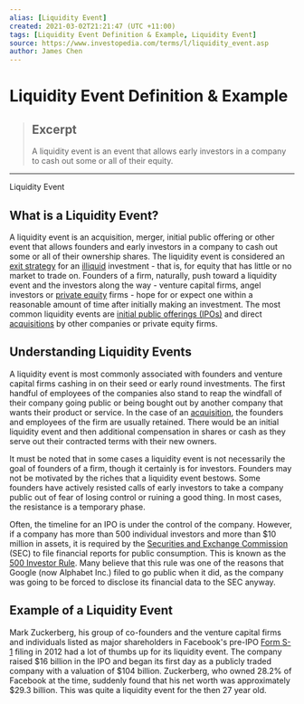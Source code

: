 ```yaml
---
alias: [Liquidity Event]
created: 2021-03-02T21:21:47 (UTC +11:00)
tags: [Liquidity Event Definition & Example, Liquidity Event]
source: https://www.investopedia.com/terms/l/liquidity_event.asp
author: James Chen
---
```


# Liquidity Event Definition & Example

> ## Excerpt
> A liquidity event is an event that allows early investors in a company to cash out some or all of their equity.

---

Liquidity Event
## What is a Liquidity Event?

A liquidity event is an acquisition, merger, initial public offering or other event that allows founders and early investors in a company to cash out some or all of their ownership shares. The liquidity event is considered an [exit strategy](https://www.investopedia.com/terms/e/exitstrategy.asp) for an [illiquid](https://www.investopedia.com/terms/i/illiquid.asp) investment - that is, for equity that has little or no market to trade on. Founders of a firm, naturally, push toward a liquidity event and the investors along the way - venture capital firms, angel investors or [private equity](https://www.investopedia.com/terms/p/privateequity.asp) firms - hope for or expect one within a reasonable amount of time after initially making an investment. The most common liquidity events are [initial public offerings (IPOs)](https://www.investopedia.com/terms/i/ipo.asp) and direct [acquisitions](https://www.investopedia.com/terms/a/acquisition.asp) by other companies or private equity firms.

## Understanding Liquidity Events

A liquidity event is most commonly associated with founders and venture capital firms cashing in on their seed or early round investments. The first handful of employees of the companies also stand to reap the windfall of their company going public or being bought out by another company that wants their product or service. In the case of an [acquisition](https://www.investopedia.com/terms/a/acquisition.asp), the founders and employees of the firm are usually retained. There would be an initial liquidity event and then additional compensation in shares or cash as they serve out their contracted terms with their new owners.

It must be noted that in some cases a liquidity event is not necessarily the goal of founders of a firm, though it certainly is for investors. Founders may not be motivated by the riches that a liquidity event bestows. Some founders have actively resisted calls of early investors to take a company public out of fear of losing control or ruining a good thing. In most cases, the resistance is a temporary phase.

Often, the timeline for an IPO is under the control of the company. However, if a company has more than 500 individual investors and more than $10 million in assets, it is required by the [Securities and Exchange Commission](https://www.investopedia.com/terms/s/sec.asp) (SEC) to file financial reports for public consumption. This is known as the [500 Investor Rule](https://www.investopedia.com/terms/1/2000-investor-limit.asp). Many believe that this rule was one of the reasons that Google (now Alphabet Inc.) filed to go public when it did, as the company was going to be forced to disclose its financial data to the SEC anyway.

## Example of a Liquidity Event

Mark Zuckerberg, his group of co-founders and the venture capital firms and individuals listed as major shareholders in Facebook's pre-IPO [Form S-1](https://www.investopedia.com/terms/s/sec-form-s-1.asp) filing in 2012 had a lot of thumbs up for its liquidity event. The company raised $16 billion in the IPO and began its first day as a publicly traded company with a valuation of $104 billion. Zuckerberg, who owned 28.2% of Facebook at the time, suddenly found that his net worth was approximately $29.3 billion. This was quite a liquidity event for the then 27 year old.

